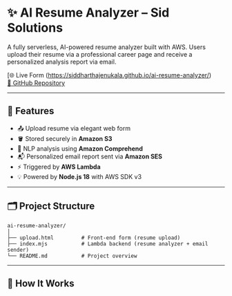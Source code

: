 # ✨ AI Resume Analyzer – Sid Solutions

A fully serverless, AI-powered resume analyzer built with AWS. Users upload their resume via a professional career page and receive a personalized analysis report via email.

[🌐 Live Form (https://siddharthajenukala.github.io/ai-resume-analyzer/)  
[📂 GitHub Repository](https://github.com/siddharthajenukala/ai-resume-analyzer)

---

## 🧠 Features

- 📤 Upload resume via elegant web form
- 🪣 Stored securely in **Amazon S3**
- 🧠 NLP analysis using **Amazon Comprehend**
- 📬 Personalized email report sent via **Amazon SES**
- ⚡ Triggered by **AWS Lambda**
- 💡 Powered by **Node.js 18** with AWS SDK v3

---

## 🗂️ Project Structure

```plaintext
ai-resume-analyzer/
│
├── upload.html         # Front-end form (resume upload)
├── index.mjs           # Lambda backend (resume analyzer + email sender)
└── README.md           # Project overview
```

---

## 🔧 How It Works

1. User visits the career page and uploads their `.txt` resume
2. Resume is uploaded to **Amazon S3**
3. S3 triggers a **Lambda function**
4. Lambda sends the resume text to **Amazon Comprehend**
5. Lambda formats the results and emails them via **Amazon SES**

---

## 📬 Sample Email Output

```
Resume Analysis Report

Language: EN
Sentiment: POSITIVE

Top Key Phrases:
- Software Engineer
- AWS Lambda
- Cloud Computing
- Resume Analyzer
- Full Stack Developer

Detected Entities:
- PERSON: Jane Smith
- ORGANIZATION: Amazon
- DATE: 2023
- LOCATION: California
```

---

## 🚀 Technologies Used

- Amazon S3
- AWS Lambda
- Amazon SES
- Amazon Comprehend
- Node.js 18.x
- HTML/CSS/JavaScript
- GitHub Pages (optional for deployment)

---

## 🧪 Future Improvements

- PDF resume support using Textract
- Store application data in DynamoDB
- Add admin dashboard to track submissions
- Mobile-friendly responsive design

---

## 🧑‍💼 About

Built by [Siddhartha Jenukala](https://github.com/siddharthajenukala)  
End-to-end cloud engineer & developer ✨

---
